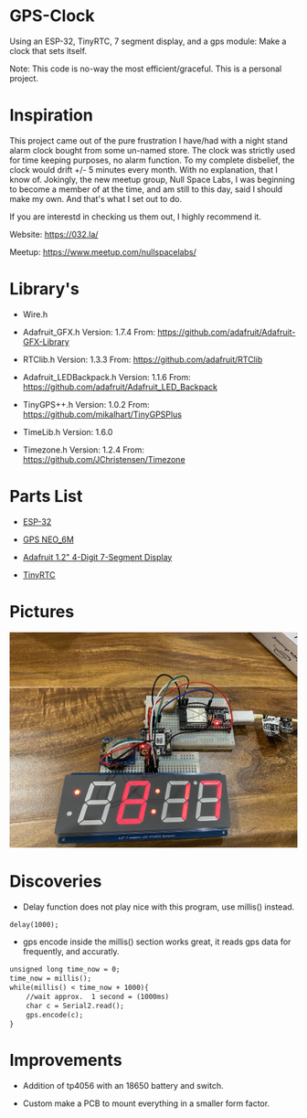 # GPS-Clock
Using an ESP-32, TinyRTC, 7 segment display, and a gps module: Make a clock that sets itself.

Note: This code is no-way the most efficient/graceful. This is a personal project.

# Inspiration
This project came out of the pure frustration I have/had with a night stand alarm clock bought from some un-named store.
The clock was strictly used for time keeping purposes, no alarm function. To my complete disbelief, the clock would drift +/- 5 minutes every month. With no explanation, that I know of.
Jokingly, the new meetup group, Null Space Labs, I was beginning to become a member of at the time, and am still to this day, said I should make my own.
And that's what I set out to do.

If you are interestd in checking us them out, I highly recommend it.

Website: https://032.la/

Meetup: https://www.meetup.com/nullspacelabs/

# Library's

* Wire.h 

* Adafruit_GFX.h 			Version: 1.7.4 		From: https://github.com/adafruit/Adafruit-GFX-Library

* RTClib.h					Version: 1.3.3		From: https://github.com/adafruit/RTClib

* Adafruit_LEDBackpack.h 	Version: 1.1.6		From: https://github.com/adafruit/Adafruit_LED_Backpack

* TinyGPS++.h				Version: 1.0.2		From: https://github.com/mikalhart/TinyGPSPlus

* TimeLib.h					Version: 1.6.0 

* Timezone.h 				Version: 1.2.4		From: https://github.com/JChristensen/Timezone

# Parts List

* [ESP-32](https://www.amazon.com/gp/product/B0718T232Z/ref=ppx_yo_dt_b_asin_title_o02_s00?ie=UTF8&psc=1)

* [GPS NEO_6M](https://www.amazon.com/gp/product/B07P8YMVNT/ref=ppx_yo_dt_b_asin_title_o06_s00?ie=UTF8&psc=1)

* [Adafruit 1.2" 4-Digit 7-Segment Display](https://www.adafruit.com/product/1270)

* [TinyRTC](https://www.amazon.com/DS1307-Precision-Compatible-Atomic-Market/dp/B00TMI1ZSC)

# Pictures

![Alt text](pics/GPS_Clock_img.jpg)

# Discoveries

* Delay function does not play nice with this program, use millis() instead.

```
delay(1000);
```

* gps encode inside the millis() section works great, it reads gps data for frequently, and accuratly.

```
unsigned long time_now = 0;
time_now = millis();
while(millis() < time_now + 1000){
	//wait approx.  1 second = (1000ms)
	char c = Serial2.read();
	gps.encode(c);
}
```

# Improvements

* Addition of tp4056 with an 18650 battery and switch.

* Custom make a PCB to mount everything in a smaller form factor.

